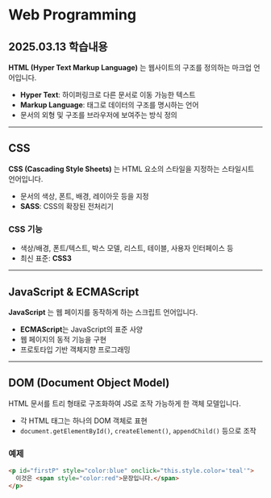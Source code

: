 # Web Programming
## 2025.03.13 학습내용
**HTML (Hyper Text Markup Language)** 는 웹사이트의 구조를 정의하는 마크업 언어입니다.

- **Hyper Text**: 하이퍼링크로 다른 문서로 이동 가능한 텍스트
- **Markup Language**: 태그로 데이터의 구조를 명시하는 언어
- 문서의 외형 및 구조를 브라우저에 보여주는 방식 정의

---

## CSS

**CSS (Cascading Style Sheets)** 는 HTML 요소의 스타일을 지정하는 스타일시트 언어입니다.

- 문서의 색상, 폰트, 배경, 레이아웃 등을 지정
- **SASS**: CSS의 확장된 전처리기

### CSS 기능

- 색상/배경, 폰트/텍스트, 박스 모델, 리스트, 테이블, 사용자 인터페이스 등
- 최신 표준: **CSS3**

---

## JavaScript & ECMAScript

**JavaScript** 는 웹 페이지를 동작하게 하는 스크립트 언어입니다.

- **ECMAScript**는 JavaScript의 표준 사양
- 웹 페이지의 동적 기능을 구현
- 프로토타입 기반 객체지향 프로그래밍

---

## DOM (Document Object Model)

HTML 문서를 트리 형태로 구조화하여 JS로 조작 가능하게 한 객체 모델입니다.

- 각 HTML 태그는 하나의 DOM 객체로 표현
- `document.getElementById()`, `createElement()`, `appendChild()` 등으로 조작

### 예제

```html
<p id="firstP" style="color:blue" onclick="this.style.color='teal'">
  이것은 <span style="color:red">문장입니다.</span>
</p>

